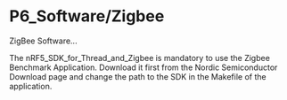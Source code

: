 # P6_Software/Zigbee
ZigBee Software...


The nRF5_SDK_for_Thread_and_Zigbee is mandatory to use the Zigbee Benchmark Application. Download it first from the Nordic Semiconductor Download page and change the path to the SDK in the Makefile of the application.